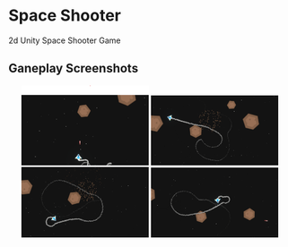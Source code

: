 # Space Shooter
2d Unity Space Shooter Game

## Ganeplay Screenshots
<p align="center">
  <img src="Docs/Screenshot1.png" width="45%" alt="Gameplay Screenshot 1">
  <img src="Docs/Screenshot2.png" width="45%" alt="Gameplay Screenshot 2">
  <img src="Docs/Screenshot3.png" width="45%" alt="Gameplay Screenshot 3">
  <img src="Docs/Screenshot4.png" width="45%" alt="Gameplay Screenshot 4">
</p>

